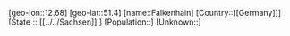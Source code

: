 ﻿---
location: [51.4,12.68]
type: City
tags:
- geo/City


SpocWebEntityId: 30122
isDeleted: false
confidential: public

---
[geo-lon::12.68]
[geo-lat::51.4]
[name::Falkenhain]
[Country::[[Germany]]]
[State :: [[../../Sachsen]] ]
[Population::]
[Unknown::]

